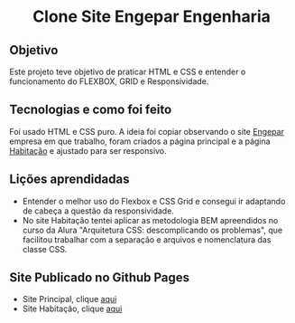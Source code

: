 <h1 align="center"> Clone Site Engepar Engenharia</h1>

## Objetivo

Este projeto teve objetivo de praticar HTML e CSS e entender o funcionamento do FLEXBOX, GRID e Responsividade.

## Tecnologias e como foi feito
Foi usado HTML e CSS puro.
A ideia foi copiar observando o site <a href="https://www.engepar.com/">Engepar</a> empresa em que trabalho, foram criados a página principal e a página <a href="https://www.habitacao.engepar.com/">Habitação</a> e ajustado para ser responsivo.

## Lições aprendidadas
- Entender o melhor uso do Flexbox e CSS Grid e consegui ir adaptando de cabeça a questão da responsividade.
- No site Habitação tentei aplicar as metodologia BEM apreendidos no curso da Alura "Arquitetura CSS: descomplicando os problemas", que facilitou trabalhar com a separação e arquivos e nomenclatura das classe CSS.

## Site Publicado no Github Pages
- Site Principal, clique <a href="https://alfredoej.github.io/site_construtora/index.html">aqui</a>
- Site Habitação, clique <a href="https://alfredoej.github.io/site_construtora/habitacao/index.html">aqui</a>
